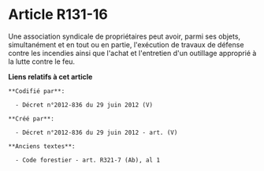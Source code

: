 # Article R131-16

Une association syndicale de propriétaires peut avoir, parmi ses objets, simultanément et en tout ou en partie, l'exécution
de travaux de défense contre les incendies ainsi que l'achat et l'entretien d'un outillage approprié à la lutte contre le
feu.

**Liens relatifs à cet article**

	**Codifié par**:

	  - Décret n°2012-836 du 29 juin 2012 (V)

	**Créé par**:

	  - Décret n°2012-836 du 29 juin 2012 - art. (V)

	**Anciens textes**:

	  - Code forestier - art. R321-7 (Ab), al 1
